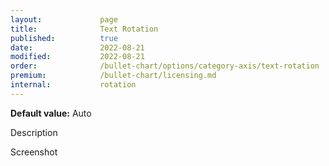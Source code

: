 ```yaml
---
layout:             page
title:              Text Rotation
published:          true
date:               2022-08-21
modified:   	    2022-08-21
order:              /bullet-chart/options/category-axis/text-rotation
premium:            /bullet-chart/licensing.md
internal:           rotation
---
```


**Default value:** Auto 

<todo>Description</todo>

<todo>Screenshot</todo>